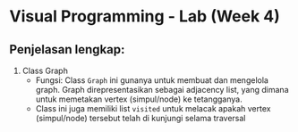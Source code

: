 # Visual Programming - Lab (Week 4)
## Penjelasan lengkap:
1. Class Graph
   - Fungsi: Class `Graph` ini gunanya untuk membuat dan mengelola graph. Graph direpresentasikan sebagai adjacency list, yang dimana untuk memetakan vertex (simpul/node) ke tetangganya.
   - Class ini juga memiliki list `visited` untuk melacak apakah vertex (simpul/node) tersebut telah di kunjungi selama traversal
